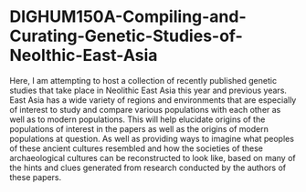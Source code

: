 # DIGHUM150A-Compiling-and-Curating-Genetic-Studies-of-Neolthic-East-Asia

Here, I am attempting to host a collection of recently published genetic studies that take place in Neolithic East Asia this year and previous years.  East Asia has a wide variety of regions and environments that are especially of interest to study and compare various populations with each other as well as to modern populations.  This will help elucidate origins of the populations of interest in the papers as well as the origins of modern populations at question.  As well as providing ways to imagine what peoples of these ancient cultures resembled and how the societies of these archaeological cultures can be reconstructed to look like, based on many of the hints and clues generated from research conducted by the authors of these papers.
